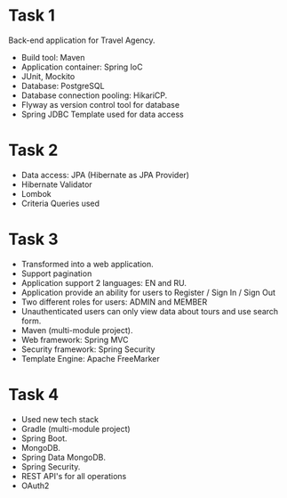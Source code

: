 # Task 1
Back-end application for Travel Agency.
* Build tool: Maven
* Application container: Spring IoC
* JUnit, Mockito 
* Database: PostgreSQL
* Database connection pooling: HikariCP.
* Flyway as version control tool for database
* Spring JDBC Template used for data access

# Task 2 
* Data access: JPA (Hibernate as JPA Provider)
* Hibernate Validator
* Lombok
* Criteria Queries used

# Task 3
* Transformed into a web application.
* Support pagination 
* Application support 2 languages: EN and RU.
* Application provide an ability for users to Register / Sign In / Sign Out
* Two different roles for users: ADMIN and MEMBER  
* Unauthenticated users can only view data about tours and use search form.
* Maven (multi-module project).
* Web framework: Spring MVC
* Security framework: Spring Security
* Template Engine: Apache FreeMarker

# Task 4
* Used new tech stack
* Gradle (multi-module project)
* Spring Boot.
* MongoDB.
* Spring Data MongoDB.
* Spring Security.
* REST API's for all operations 
* OAuth2


